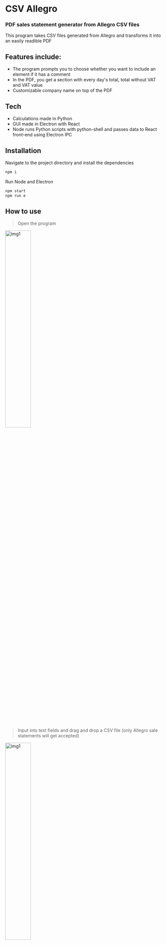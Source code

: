 # CSV Allegro
### PDF sales statement generator from Allegro CSV files


This program takes CSV files generated from Allegro and transforms it into an easily readible PDF

## Features include:
- The program prompts you to choose whether you want to include an element if it has a comment
- In the PDF, you get a section with every day's total, total without VAT and VAT value
- Customizable company name on top of the PDF

## Tech

- Calculations made in Python
- GUI made in Electron with React
- Node runs Python scripts with python-shell and passes data to React front-end using Electron IPC


## Installation

Navigate to the project directory and install the dependencies

```sh
npm i
```

Run Node and Electron

```sh
npm start
npm run e
```

## How to use

> Open the program <br />
<img src="https://drive.google.com/uc?export=view&id=1EODTnwb6aXSr4QGD3Glhd0p-sZm32AHH" width="40%" alt="img1">
<br />

> Input into text fields and drag and drop a CSV file (only Allegro sale statements will get accepted) <br />
<img src="https://drive.google.com/uc?export=view&id=1cqDPkJAzKissKxjMgFx1WryAH7lxsPrq" width="40%" alt="img1">
<br />

> Decide which ones to include (the entry needs to have a non-empty "SellerNotes" field to be shown in the prompt) <br />
<img src="https://drive.google.com/uc?export=view&id=1oyb842aZP3IXI3DPtewMTp9YLKxZXIJ_" width="40%" alt="img1">


